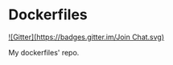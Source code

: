 Dockerfiles
===========
[![Gitter](https://badges.gitter.im/Join Chat.svg)](https://gitter.im/ciela/dockerfiles?utm_source=badge&utm_medium=badge&utm_campaign=pr-badge&utm_content=badge)

My dockerfiles' repo.

